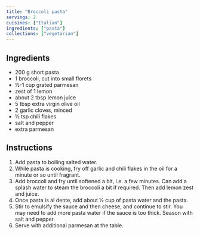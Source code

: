 ```yaml
---
title: "Broccoli pasta"
servings: 2
cuisines: ["Italian"]
ingredients: ["pasta"]
collections: ["vegetarian"]
---
```


## Ingredients

- 200 g short pasta
- 1 broccoli, cut into small florets
- ½-1 cup grated parmesan
- zest of 1 lemon
- about 2 tbsp lemon juice
- 5 tbsp extra virgin olive oil
- 2 garlic cloves, minced
- ½ tsp chili flakes
- salt and pepper
- extra parmesan

## Instructions

1. Add pasta to boiling salted water.
2. While pasta is cooking, fry off garlic and chili flakes in the oil for a minute or so until fragrant.
3. Add broccoli and fry until softened a bit, i.e. a few minutes. Can add a splash water to steam the broccoli a bit if required. Then add lemon zest and juice.
5. Once pasta is al dente, add about ½ cup of pasta water and the pasta.
6. Stir to emulsify the sauce and then cheese, and continue to stir. You may need to add more pasta water if the sauce is too thick. Season with salt and pepper.
7. Serve with additional parmesan at the table.
